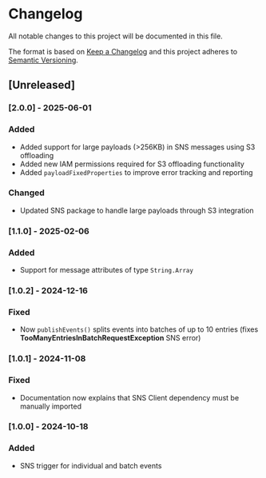 # Changelog

All notable changes to this project will be documented in this file.

The format is based on [Keep a Changelog](http://keepachangelog.com/en/1.0.0/)
and this project adheres to [Semantic Versioning](http://semver.org/spec/v2.0.0.html).

## [Unreleased]

### [2.0.0] - 2025-06-01
### Added
- Added support for large payloads (>256KB) in SNS messages using S3 offloading
- Added new IAM permissions required for S3 offloading functionality
- Added `payloadFixedProperties` to improve error tracking and reporting

### Changed
- Updated SNS package to handle large payloads through S3 integration

### [1.1.0] - 2025-02-06
### Added
- Support for message attributes of type `String.Array`

### [1.0.2] - 2024-12-16
### Fixed
- Now `publishEvents()` splits events into batches of up to 10 entries (fixes **TooManyEntriesInBatchRequestException** SNS error)

### [1.0.1] - 2024-11-08
### Fixed
- Documentation now explains that SNS Client dependency must be manually imported

### [1.0.0] - 2024-10-18
### Added
- SNS trigger for individual and batch events

